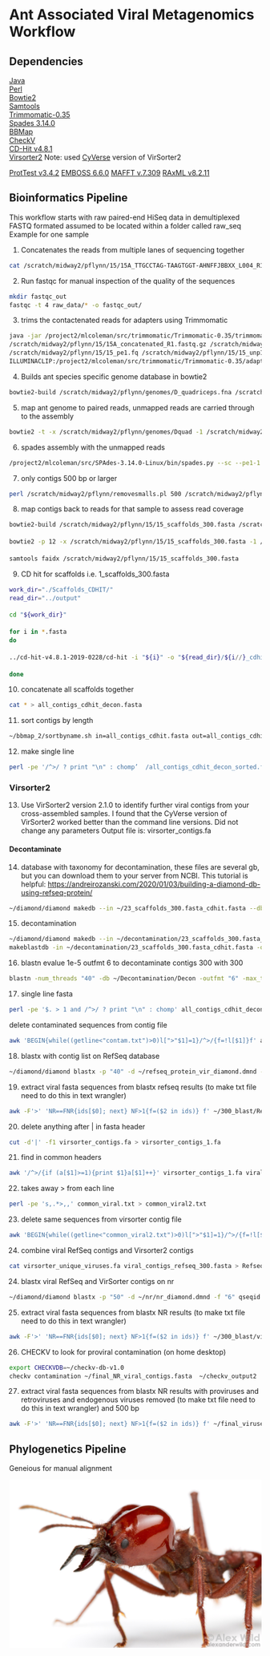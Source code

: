 # Ant Associated Viral Metagenomics Workflow
## Dependencies 
[Java](https://www.java.com/en/) <br>
[Perl](https://www.perl.org/) <br>
[Bowtie2](http://bowtie-bio.sourceforge.net/bowtie2/index.shtml) <br>
[Samtools](http://samtools.sourceforge.net/) <br>
[Trimmomatic-0.35](http://www.usadellab.org/cms/?page=trimmomatic) <br>
[Spades 3.14.0](https://github.com/ablab/spades/releases) <br>
[BBMap](https://sourceforge.net/projects/bbmap/) <br>
[CheckV](https://bitbucket.org/berkeleylab/checkv/src/master/) <br>
[CD-Hit v4.8.1](http://weizhong-lab.ucsd.edu/cd-hit/) <br>
[Virsorter2](https://github.com/jiarong/VirSorter2) Note: used [CyVerse](https://de.cyverse.org/) version of VirSorter2 <br>

[ProtTest v3.4.2](https://github.com/ddarriba/prottest3) 
[EMBOSS 6.6.0](http://emboss.sourceforge.net/download/)
[MAFFT v.7.309](https://mafft.cbrc.jp/alignment/software/)
[RAxML v8.2.11](https://cme.h-its.org/exelixis/web/software/raxml/) 

## Bioinformatics Pipeline
This workflow starts with raw paired-end HiSeq data in demultiplexed FASTQ formated assumed to be located within a folder called raw_seq
Example for one sample
1. Concatenates the reads from multiple lanes of sequencing together  
```sh
cat /scratch/midway2/pflynn/15/15A_TTGCCTAG-TAAGTGGT-AHNFFJBBXX_L004_R1.fastq.gz /scratch/midway2/pflynn/15/15A_TTGCCTAG-TAAGTGGT-AHNFFJBBXX_L005_R1.fastq.gz /scratch/midway2/pflynn/15/15A_TTGCCTAG-TAAGTGGT-AHWYVLBBXX_L005_R1.fastq.gz > /scratch/midway2/pflynn/15/15A_concatenated_R1.fastq.gz
```
2. Run fastqc for manual inspection of the quality of the sequences 
```sh
mkdir fastqc_out
fastqc -t 4 raw_data/* -o fastqc_out/
```
3. trims the contactenated reads for adapters using Trimmomatic
```sh
java -jar /project2/mlcoleman/src/trimmomatic/Trimmomatic-0.35/trimmomatic-0.35.jar PE -phred33 \
/scratch/midway2/pflynn/15/15A_concatenated_R1.fastq.gz /scratch/midway2/pflynn/15/15A_concatenated_R2.fastq.gz  \
/scratch/midway2/pflynn/15/15_pe1.fq /scratch/midway2/pflynn/15/15_unp1.fq /scratch/midway2/pflynn/15/15_pe2.fq /scratch/midway2/pflynn/15/15_unp2.fq \
ILLUMINACLIP:/project2/mlcoleman/src/trimmomatic/Trimmomatic-0.35/adapters/TruSeq3-PE-2.fa:2:30:10 LEADING:3 TRAILING:3 SLIDINGWINDOW:4:15 MINLEN:36
```
 4. Builds ant species specific genome database in bowtie2
```sh
bowtie2-build /scratch/midway2/pflynn/genomes/D_quadriceps.fna /scratch/midway2/pflynn/genomes/Dquad

```
5. map ant genome to paired reads, unmapped reads are carried through to the assembly
```sh
bowtie2 -t -x /scratch/midway2/pflynn/genomes/Dquad -1 /scratch/midway2/pflynn/15/15_pe1.fq  -2 /scratch/midway2/pflynn/15/15_pe2.fq --un-conc /scratch/midway2/pflynn/15/15_conc_unmapped.fastq --al-conc /scratch/midway2/pflynn/15/15_conc_mapped.sam

```
6. spades assembly with the unmapped reads
```sh
/project2/mlcoleman/src/SPAdes-3.14.0-Linux/bin/spades.py --sc --pe1-1 /scratch/midway2/pflynn/15/15_conc_unmapped.1.fastq --pe1-2 /scratch/midway2/pflynn/15/15_conc_unmapped.2.fastq -k 21,33,55,77,99,127  -o /scratch/midway2/pflynn/15/15_spades
```

7. only contigs 500 bp or larger
```sh
perl /scratch/midway2/pflynn/removesmalls.pl 500 /scratch/midway2/pflynn/15/15_spades/scaffolds.fasta > /scratch/midway2/pflynn/Scaffolds/15_scaffolds_300.fasta
```

8. map contigs back to reads for that sample to assess read coverage
```sh
bowtie2-build /scratch/midway2/pflynn/15/15_scaffolds_300.fasta /scratch/midway2/pflynn/15/15_scaffolds_300.fasta

bowtie2 -p 12 -x /scratch/midway2/pflynn/15/15_scaffolds_300.fasta -1 /scratch/midway2/pflynn/15/15_pe1.fq  -2 /scratch/midway2/pflynn/15/15_pe2.fq -S /scratch/midway2/pflynn/15/15_reads.map.sam

samtools faidx /scratch/midway2/pflynn/15/15_scaffolds_300.fasta
```

9. CD hit for scaffolds i.e. 1_scaffolds_300.fasta
```sh
work_dir="./Scaffolds_CDHIT/"
read_dir="../output"

cd "${work_dir}"

for i in *.fasta
do

../cd-hit-v4.8.1-2019-0228/cd-hit -i "${i}" -o "${read_dir}/${i//}_cdhit.fasta" -aS 0.95 -c 0.95 -n 5 -d 0

done

```

10. concatenate all scaffolds together
```sh
cat * > all_contigs_cdhit_decon.fasta
```
11. sort contigs by length
```sh
~/bbmap_2/sortbyname.sh in=all_contigs_cdhit.fasta out=all_contigs_cdhit_decon_sorted.fasta length descending
```
12. make single line
```sh
perl -pe '/^>/ ? print "\n" : chomp’  /all_contigs_cdhit_decon_sorted.fasta >  /all_contigs_cdhit_decon_sorted_single.fasta
```
### Virsorter2  
13. Use VirSorter2 version 2.1.0 to identify further viral contigs from your cross-assembled samples. I found that the CyVerse version of VirSorter2 worked better than the command line versions. Did not change any parameters Output file is: virsorter_contigs.fa

#### Decontaminate
14. database with taxonomy for decontamination, these files are several gb, but you can download them to your server from NCBI. This tutorial is helpful: https://andreirozanski.com/2020/01/03/building-a-diamond-db-using-refseq-protein/

```sh
~/diamond/diamond makedb --in ~/23_scaffolds_300.fasta_cdhit.fasta --db ~/decontamination_db --taxonmap ~/nr/prot.accession2taxid.gz --taxonnodes ~/nr/nodes.dmp --taxonnames  ~/nr/names.dmp --threads 20 &
```
15. decontamination
```sh
~/diamond/diamond makedb --in ~/decontamination/23_scaffolds_300.fasta_cdhit.fasta -d ~/decontamination/decontamination_db1
makeblastdb -in ~/decontamination/23_scaffolds_300.fasta_cdhit.fasta -out ~/Decontamination/Decon -dbtype nucl -input_type fasta
```

16. blastn evalue 1e-5 outfmt 6 to decontaminate contigs 300 with 300
```sh
blastn -num_threads "40" -db ~/Decontamination/Decon -outfmt "6" -max_target_seqs "1" -evalue "1e-5" -max_hsps 1  -out ~/decontamination/contaminated_contigs_300.out -query ~/decontamination/all_contigs_cdhit_decon_sorted.fasta &
```

17. single line fasta
```sh
perl -pe '$. > 1 and /^>/ ? print "\n" : chomp' all_contigs_cdhit_decon_sorted.fasta > all_contigs_cdhit_decon_sorted_single.fasta
```
delete contaminated sequences from contig file
```sh
awk 'BEGIN{while((getline<"contam.txt")>0)l[">"$1]=1}/^>/{f=!l[$1]}f' all_contigs_cdhit_decon_sorted_single.fasta > all_contigs_300_decontam_cdhit_single.fasta
```
18. blastx with contig list on RefSeq database
```sh
~/diamond/diamond blastx -p "40" -d ~/refseq_protein_vir_diamond.dmnd -f "6" qseqid sseqid pident length mismatch gapopen qstart qend sstart send evalue bitscore staxids sscinames sskingdoms skingdoms sphylums stitle qtitle qstrand -k "1" --evalue "1e-3" --max-hsps 1 --sensitive -o ~/300_blast/RefSeq_blastx_contigs_300.out -q ~/300_blast/all_contigs_300_decontam_cdhit_single.fasta &
```
19. extract viral fasta sequences from  blastx refseq results (to make txt file need to do this in text wrangler)
```sh
awk -F'>' 'NR==FNR{ids[$0]; next} NF>1{f=($2 in ids)} f' ~/300_blast/RefSeq_viral_contigs.txt ~/300_blast/all_contigs_300_decontam_cdhit_single.fasta > ~/300_blast/viral_contigs_refseq_300.fasta
```
20. delete anything after | in fasta header
```sh
cut -d'|' -f1 virsorter_contigs.fa > virsorter_contigs_1.fa
```
21. find in common headers
```sh
awk '/^>/{if (a[$1]>=1){print $1}a[$1]++}' virsorter_contigs_1.fa viral_contigs_refseq_300.fasta > common_viral.txt
```
22. takes away > from each line
```sh
perl -pe 's,.*>,,' common_viral.txt > common_viral2.txt
```

23. delete same sequences from virsorter contig file
```sh
awk 'BEGIN{while((getline<"common_viral2.txt")>0)l[">"$1]=1}/^>/{f=!l[$1]}f' virsorter_contigs_1.fa > virsorter_unique_viruses.fa
```
24. combine viral RefSeq contigs and Virsorter2 contigs
```sh
cat virsorter_unique_viruses.fa viral_contigs_refseq_300.fasta > Refseq_virsorter_contigs.fasta
```
24. blastx viral RefSeq and VirSorter contigs on nr
```sh
~/diamond/diamond blastx -p "50" -d ~/nr/nr_diamond.dmnd -f "6" qseqid sseqid pident length mismatch gapopen qstart qend sstart send evalue bitscore staxids sscinames sskingdoms skingdoms sphylums stitle qtitle qstrand -k "1" --evalue "1e-3" --max-hsps 1 --sensitive -o ~/300_blast/NR_blastx_contigs_300.out -q ~/300_blast/Refseq_virsorter_contigs.fasta &
```
25. extract viral fasta sequences from  blastx NR results (to make txt file need to do this in text wrangler)
```sh
awk -F'>' 'NR==FNR{ids[$0]; next} NF>1{f=($2 in ids)} f' ~/300_blast/viruses_NR_300.txt ~/300_blast/Refseq_virsorter_contigs.fasta > ~/300_blast/final_NR_viral_contigs.fasta
```
26. CHECKV to look for proviral contamination (on home desktop)
```sh
export CHECKVDB=~/checkv-db-v1.0
checkv contamination ~/final_NR_viral_contigs.fasta  ~/checkv_output2
```
27. extract viral fasta sequences from  blastx NR results with proviruses and retroviruses and endogenous viruses removed (to make txt file need to do this in text wrangler) and 500 bp
```sh
awk -F'>' 'NR==FNR{ids[$0]; next} NF>1{f=($2 in ids)} f' ~/final_viruses/final_viruses.txt ~/300_blast/final_NR_viral_contigs.fasta > ~/final_viruses/final_viruses_aftertaxonomy.fasta
```

## Phylogenetics Pipeline
Geneious for manual alignment 

![Happy Christmas](atta.png)
